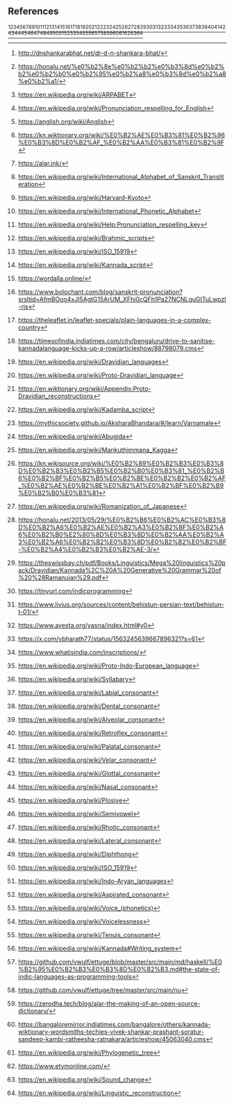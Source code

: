 ## References
[^1][^2][^3][^4][^5][^6][^7][^8][^9][^10][^11][^12][^13][^14][^15][^16][^17][^18][^19][^20][^21][^22][^23][^24][^25][^26][^27][^28][^29][^30][^31][^32][^33][^34][^35][^36][^37][^38][^39][^40][^41][^42][^43][^44][^45][^46][^47][^48][^49][^50][^51][^52][^53][^54][^55][^56][^57][^58][^59][^60][^61][^62][^63][^64]

[^1]: <http://dnshankarabhat.net/dr-d-n-shankara-bhat/>

[^2]: <https://honalu.net/%e0%b2%8e%e0%b2%b2%e0%b3%8d%e0%b2%b2%e0%b2%b0%e0%b2%95%e0%b2%a8%e0%b3%8d%e0%b2%a8%e0%b2%a1/>

[^3]: <https://en.wikipedia.org/wiki/ARPABET>

[^4]: <https://en.wikipedia.org/wiki/Pronunciation_respelling_for_English>

[^5]: <https://anglish.org/wiki/Anglish>

[^6]: <https://kn.wiktionary.org/wiki/%E0%B2%AE%E0%B3%81%E0%B2%96%E0%B3%8D%E0%B2%AF_%E0%B2%AA%E0%B3%81%E0%B2%9F>

[^7]: <https://alar.ink/>

[^8]: <https://en.wikipedia.org/wiki/International_Alphabet_of_Sanskrit_Transliteration>

[^9]: <https://en.wikipedia.org/wiki/Harvard-Kyoto>

[^10]: <https://en.wikipedia.org/wiki/International_Phonetic_Alphabet>

[^11]: <https://en.wikipedia.org/wiki/Help:Pronunciation_respelling_key>

[^12]: <https://en.wikipedia.org/wiki/Brahmic_scripts>

[^13]: <https://en.wikipedia.org/wiki/ISO_15919>

[^14]: <https://en.wikipedia.org/wiki/Kannada_script>

[^15]: <https://wordalla.online/>

[^16]: <https://www.bolochant.com/blog/sanskrit-pronunciation?srsltid=AfmBOoo4xJI5AgtG15ArUM_XFhj0cQFh1Pa27NCNLguGITuLwpzl-rjs>

[^17]: <https://theleaflet.in/leaflet-specials/plain-languages-in-a-complex-country>

[^18]: <https://timesofindia.indiatimes.com/city/bengaluru/drive-to-sanitise-kannadalanguage-kicks-up-a-row/articleshow/88798079.cms>

[^19]: <https://en.wikipedia.org/wiki/Dravidian_languages>

[^20]: <https://en.wikipedia.org/wiki/Proto-Dravidian_language>

[^21]: <https://en.wiktionary.org/wiki/Appendix:Proto-Dravidian_reconstructions>

[^22]: <https://en.wikipedia.org/wiki/Kadamba_script>

[^23]: <https://mythicsociety.github.io/AksharaBhandara/#/learn/Varnamale>

[^24]: <https://en.wikipedia.org/wiki/Abugida>

[^25]: <https://en.wikipedia.org/wiki/Mankuthimmana_Kagga>

[^26]: <https://kn.wikisource.org/wiki/%E0%B2%89%E0%B2%B3%E0%B3%8D%E0%B2%B3%E0%B2%B5%E0%B2%B0%E0%B3%81_%E0%B2%B6%E0%B2%BF%E0%B2%B5%E0%B2%BE%E0%B2%B2%E0%B2%AF_%E0%B2%AE%E0%B2%BE%E0%B2%A1%E0%B2%BF%E0%B2%B9%E0%B2%B0%E0%B3%81>

[^27]: <https://en.wikipedia.org/wiki/Romanization_of_Japanese>

[^28]: <https://honalu.net/2013/05/29/%E0%B2%B6%E0%B2%AC%E0%B3%8D%E0%B2%A6%E0%B2%AE%E0%B2%A3%E0%B2%BF%E0%B2%A6%E0%B2%B0%E2%80%8D%E0%B3%8D%E0%B2%AA%E0%B2%A3%E0%B2%A6%E0%B2%B2%E0%B3%8D%E0%B2%B2%E0%B2%BF-%E0%B2%A4%E0%B2%B3%E0%B2%AE-3/>

[^29]: https://theswissbay.ch/pdf/Books/Linguistics/Mega%20linguistics%20pack/Dravidian/Kannada%2C%20A%20Generative%20Grammar%20of%20%28Ramanujan%29.pdf

[^30]: https://tinyurl.com/indicprogramming

[^31]: https://www.livius.org/sources/content/behistun-persian-text/behistun-t-01/

[^32]: https://www.avesta.org/yasna/index.html#y0

[^33]: https://x.com/ybharath77/status/1563245639667896321?s=61

[^34]: https://www.whatisindia.com/inscriptions/

[^35]: https://en.wikipedia.org/wiki/Proto-Indo-European_language

[^36]: https://en.wikipedia.org/wiki/Syllabary

[^37]: https://en.wikipedia.org/wiki/Labial_consonant

[^38]: https://en.wikipedia.org/wiki/Dental_consonant

[^39]: https://en.wikipedia.org/wiki/Alveolar_consonant

[^40]: https://en.wikipedia.org/wiki/Retroflex_consonant

[^41]: https://en.wikipedia.org/wiki/Palatal_consonant

[^42]: https://en.wikipedia.org/wiki/Velar_consonant

[^43]: https://en.wikipedia.org/wiki/Glottal_consonant

[^44]: https://en.wikipedia.org/wiki/Nasal_consonant

[^45]: https://en.wikipedia.org/wiki/Plosive

[^46]: https://en.wikipedia.org/wiki/Semivowel

[^47]: https://en.wikipedia.org/wiki/Rhotic_consonant

[^48]: https://en.wikipedia.org/wiki/Lateral_consonant

[^49]: https://en.wikipedia.org/wiki/Diphthong

[^50]: https://en.wikipedia.org/wiki/ISO_15919

[^51]: https://en.wikipedia.org/wiki/Indo-Aryan_languages

[^52]: https://en.wikipedia.org/wiki/Aspirated_consonant

[^53]: https://en.wikipedia.org/wiki/Voice_(phonetics)

[^54]: https://en.wikipedia.org/wiki/Voicelessness

[^55]: https://en.wikipedia.org/wiki/Tenuis_consonant

[^56]: https://en.wikipedia.org/wiki/Kannada#Writing_system

[^57]: https://github.com/vwulf/ettuge/blob/master/src/main/md/haskell/%E0%B2%95%E0%B2%B3%E0%B3%8D%E0%B2%B3.md#the-state-of-indic-languages-as-programming-tools

[^58]: https://github.com/vwulf/ettuge/tree/master/src/main/nu

[^59]: https://zerodha.tech/blog/alar-the-making-of-an-open-source-dictionary/

[^60]: https://bangaloremirror.indiatimes.com/bangalore/others/kannada-wiktionary-wordsmiths-techies-vivek-shankar-prashant-soratur-sandeep-kambi-ratheesha-ratnakara/articleshow/45063040.cms

[^61]: https://en.wikipedia.org/wiki/Phylogenetic_tree

[^62]: https://www.etymonline.com/

[^63]: https://en.wikipedia.org/wiki/Sound_change

[^64]: https://en.wikipedia.org/wiki/Linguistic_reconstruction
